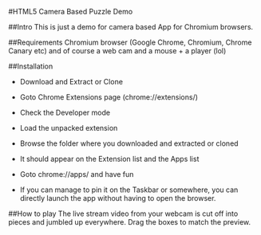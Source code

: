 #HTML5 Camera Based Puzzle Demo

##Intro
This is just a demo for camera based App for Chromium browsers. 

##Requirements
Chromium browser (Google Chrome, Chromium, Chrome Canary etc)
and of course a web cam and a mouse + a player (lol)

##Installation
-	Download and Extract or Clone
-	Goto Chrome Extensions page (chrome://extensions/)
-	Check the Developer mode
-	Load the unpacked extension
-	Browse the folder where you downloaded and extracted or cloned
-	It should appear on the Extension list and the Apps list
-	Goto chrome://apps/ and have fun

-	If you can manage to pin it on the Taskbar or somewhere, you can directly launch the app without having to open the browser.

##How to play
The live stream video from your webcam is cut off into pieces and jumbled up everywhere. Drag the boxes to match the preview. 
